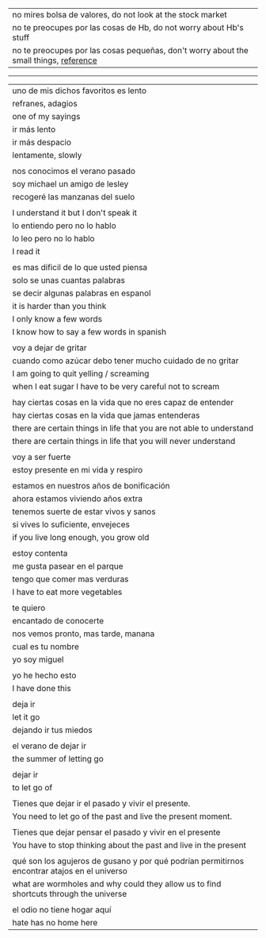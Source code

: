 | |
|-|
| no mires bolsa de valores, do not look at the stock market |
| no te preocupes por las cosas de Hb, do not worry about Hb's stuff |
| no te preocupes por las cosas pequeñas, don't worry about the small things, [reference](https://pastorrick.com/no-te-preocupes-por-las-cosas-pequenas/) |

---

| |
|-|
| uno de mis dichos favoritos es lento |
| refranes, adagios |
| one of my sayings |
| ir más lento |
| ir más despacio |
| lentamente, slowly |gs
| |
| nos conocimos el verano pasado |
| soy michael un amigo de lesley |
| recogeré las manzanas del suelo |
| |
| I understand it but I don't speak it |
| lo entiendo pero no lo hablo |
| lo leo pero no lo hablo |
| I read it |
| |
| es mas dificil de lo que usted piensa |
| solo se unas cuantas palabras |
| se decir algunas palabras en espanol |
| it is harder than you think |
| I only know a few words |
| I know how to say a few words in spanish |
| |
| voy a dejar de gritar |
| cuando como azúcar debo tener mucho cuidado de no gritar |
| I am going to quit yelling / screaming |
| when I eat sugar I have to be very careful not to scream |
| |
| hay ciertas cosas en la vida que no eres capaz de entender |
| hay ciertas cosas en la vida que jamas entenderas |
| there are certain things in life that you are not able to understand |
| there are certain things in life that you will never understand |
| |
| voy a ser fuerte |
| estoy presente en mi vida y respiro |
| |
| estamos en nuestros años de bonificación |
| ahora estamos viviendo años extra |
| tenemos suerte de estar vivos y sanos |
| si vives lo suficiente, envejeces |
| if you live long enough, you grow old |
| |
| estoy contenta|
| me gusta pasear en el parque |
| tengo que comer mas verduras |
| I have to eat more vegetables |
| |
| te quiero |
| encantado de conocerte |
| nos vemos pronto, mas tarde, manana |
| cual es tu nombre |
| yo soy miguel |
| |
| yo he hecho esto |
| I have done this |
| |
| deja ir |
| let it go |
| dejando ir tus miedos |
| |
| el verano de dejar ir |
| the summer of letting go |
| |
| dejar ir |
| to let go of |
| |
| Tienes que dejar ir el pasado y vivir el presente. |
| You need to let go of the past and live the present moment. |
| |
| Tienes que dejar pensar el pasado y vivir en el presente |
| You have to stop thinking about the past and live in the present |
| |
| qué son los agujeros de gusano y por qué podrían permitirnos encontrar atajos en el universo |
| what are wormholes and why could they allow us to find shortcuts through the universe|
| |
| el odio no tiene hogar aquí |
| hate has no home here |
